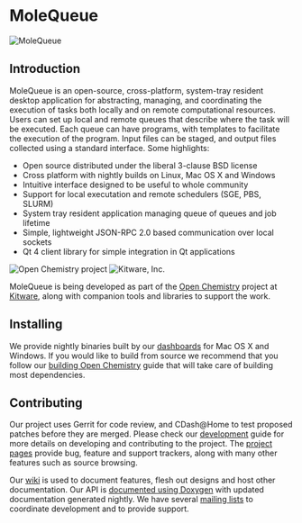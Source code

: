 MoleQueue
=========
![MoleQueue][MoleQueueLogo]

Introduction
------------

MoleQueue is an open-source, cross-platform, system-tray resident desktop
application for abstracting, managing, and coordinating the execution of tasks
both locally and on remote computational resources. Users can set up local and
remote queues that describe where the task will be executed. Each queue can
have programs, with templates to facilitate the execution of the program. Input
files can be staged, and output files collected using a standard interface.
Some highlights:

* Open source distributed under the liberal 3-clause BSD license
* Cross platform with nightly builds on Linux, Mac OS X and Windows
* Intuitive interface designed to be useful to whole community
* Support for local executation and remote schedulers (SGE, PBS, SLURM)
* System tray resident application managing queue of queues and job lifetime
* Simple, lightweight JSON-RPC 2.0 based communication over local sockets
* Qt 4 client library for simple integration in Qt applications

![Open Chemistry project][OpenChemistryLogo]
![Kitware, Inc.][KitwareLogo]

MoleQueue is being developed as part of the [Open Chemistry][OpenChemistry]
project at [Kitware][Kitware], along with companion tools and libraries to
support the work.

Installing
----------

We provide nightly binaries built by our [dashboards][Dashboard] for Mac OS
X and Windows. If you would like to build from source we recommend that you
follow our [building Open Chemistry][Build] guide that will take care of
building most dependencies.

Contributing
------------

Our project uses Gerrit for code review, and CDash@Home to test proposed
patches before they are merged. Please check our [development][Development]
guide for more details on developing and contributing to the project. The
[project pages][Projects] provide bug, feature and support trackers, along
with many other features such as source browsing.

Our [wiki][Wiki] is used to document features, flesh out designs and host other
documentation. Our API is [documented using Doxygen][Doxygen] with updated
documentation generated nightly. We have several [mailing lists][MailingLists]
to coordinate development and to provide support.

  [MoleQueueLogo]: http://openchemistry.org/files/logos/molequeue.png "MoleQueue"
  [OpenChemistry]: http://openchemistry.org/ "Open Chemistry Project"
  [OpenChemistryLogo]: http://openchemistry.org/opensourcelogos/openchem100.png "Open Chemistry"
  [Kitware]: http://kitware.com/ "Kitware, Inc."
  [KitwareLogo]: http://www.kitware.com/img/small_logo_over.png "Kitware"
  [Dashboard]: http://cdash.openchemistry.org/index.php?project=MoleQueue "MoleQueue Dashboard"
  [Build]: http://wiki.openchemistry.org/Build "Building MoleQueue"
  [Development]: http://wiki.openchemistry.org/Development "Development guide"
  [Projects]: http://projects.openchemistry.org/ "Project trackers"
  [Wiki]: http://wiki.openchemistry.org/ "Open Chemistry wiki"
  [Doxygen]: http://doc.openchemistry.org/molequeue/api/ "API documentation"
  [MailingLists]: http://openchemistry.org/OpenChemistry/help/mailing.html
